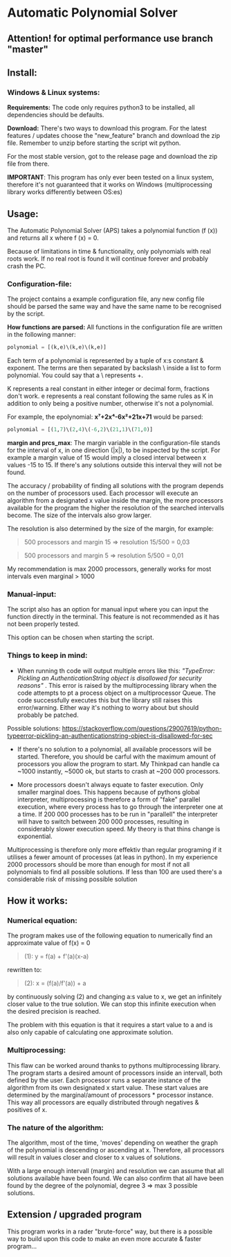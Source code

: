 # Automatic Polynomial Solver

## Attention! for optimal performance use branch "master"

## Install:
### Windows & Linux systems:
**Requirements:**
The code only requires python3 to be installed, all dependencies should be defaults.


**Download:** There's two ways to download this program. For the latest features / updates choose the "new_feature"
branch and download the zip file. Remember to unzip before starting the script wit python. 

For the most stable version, got to the release page and download the zip file from there. 

**IMPORTANT**: This program has only ever been tested on a linux system, therefore it's not guaranteed that it works on 
Windows (multiprocessing library works differently between OS:es)

## Usage:
The Automatic Polynomial Solver (APS) takes a polynomial function (f (x)) and returns all x where f (x) = 0.

Because of limitations in time & functionality, only polynomials with real roots work. If no real root is found it will continue forever and probably crash the PC.
### Configuration-file:
The project contains a example configuration file, any new config file should be parsed the same way and have the same name to be recognised by the script. 

**How functions are parsed:** 
All functions in the configuration file are written in the following manner:
````python
polynomial = [(k,e)\(k,e)\(k,e)]
````
Each term of a polynomial is represented by a tuple of x:s constant & exponent. The terms are then separated by backslash \ inside a list to form polynomial. You could say that a \ represents +.

K represents a real constant in either integer or decimal form, fractions don't work.
e represents a real constant following the same rules as K in addition to only being a positive number, otherwise it's not a polynomial.

For example, the epolynomial: **x⁷+2x⁴-6x²+21x+71** would be parsed:
````python
polynomial = [(1,7)\(2,4)\(-6,2)\(21,1)\(71,0)]
````

**margin and prcs_max**:
The margin variable in the configuration-file stands for the interval of x, in one direction (|x|), to be inspected by the script.
For example a margin value of 15 would imply a closed interval between x values -15 to 15. If there's any solutions outside this interval they will not be found.

The accuracy / probability of finding all solutions with the program depends on the number of processors used. 
Each processor will execute an algorithm from a designated x value inside the margin, the more processors available for the program 
the higher the resolution of the searched intervalls become. The size of the intervals also grow larger.


The resolution is also determined by the size of the margin, for example:

>500 processors and margin 15 => resolution 15/500 = 0,03

>500 processors and margin 5 => resolution 5/500 = 0,01


My recommendation is max 2000 processors, generally works for most intervals even marginal > 1000

### Manual-input:
The script also has an option for manual input where you can input the function directly in the terminal. This feature is not recommended as it has not been properly tested.


This option can be chosen when starting the script.

### Things to keep in mind:
- When running th code will output multiple errors like this: *"TypeError: Pickling an AuthenticationString object is disallowed for security reasons"*
    . This error is raised by the multiprocessing library when the code attempts to pt a process object on a multiprocessor Queue. The code successfully executes this but the library still raises this error/warning.
    Either way it's nothing to worry about but should probably be patched.

Possible solutions: https://stackoverflow.com/questions/29007619/python-typeerror-pickling-an-authenticationstring-object-is-disallowed-for-sec



- If there's no solution to a polynomial, all available processors will be started. Therefore, you should be carful with the 
maximum amount of processors you allow the program to start. My Thinkpad can handle ca ~1000 instantly, ~5000 ok, but 
starts to crash at ~200 000 processors.


- More processors doesn't always equate to faster execution. Only smaller marginal does. This happens because of pythons 
global interpreter, multiprocessing is therefore a form of "fake" parallel execution, where every process has to go 
through the interpreter one at a time. If 200 000 processes has to be run in "parallell" the interpreter will have to switch
between 200 000 processes, resulting in considerably slower execution speed. My theory is that thins change is exponential.

Multiprocessing is therefore only more effektiv than regular programing if it utilises a fewer amount of processes (at leas in python).
In my experience 2000 processors should be more than enough for most if not all polynomials to find all possible solutions. 
If less than 100 are used there's a considerable risk of missing possible solution

## How it works:

### Numerical equation:
The program makes use of the following equation to numerically find an approximate value of f(x) = 0

>(1): y = f(a) + f'(a)(x-a)

rewritten to:
>(2): x = (f(a)/f'(a)) + a


by continuously solving (2) and changing a:s value to x, we get an infinitely closer value to the true solution. We can
stop this infinite execution when the desired precision is reached. 

The problem with this equation is that it requires a
start value to a and is also only capable of calculating one approximate solution.

### Multiprocessing:
This flaw can be worked around thanks to pythons multiprocessing library.
The program starts a desired amount of processors inside an intervall, both defined by the user.
Each processor runs a separate instance of the algorithm from its own designated x start value.
These start values are determined by the marginal/amount of processors * processor instance. 
This way all processors are equally distributed through negatives & positives of x.

### The nature of the algorithm:
The algorithm, most of the time, 'moves' depending on weather the graph of the polynomial is descending or ascending at x.
Therefore, all processors will result in values closer and closer to x values of solutions.


With a large enough intervall (margin) and resolution we can assume that all solutions available have been found.
We can also confirm that all have been found by the degree of the polynomial, degree 3 => max 3 possible solutions.

## Extension / upgraded program
This program works in a rader "brute-force" way, but there is a possible way to build upon this code 
to make an even more accurate & faster program... 